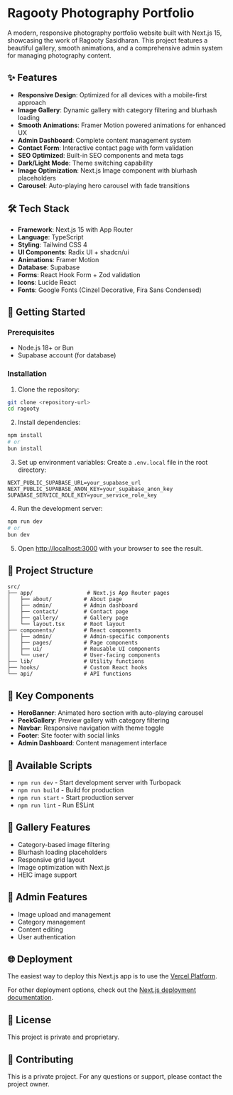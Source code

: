 # Ragooty Photography Portfolio

A modern, responsive photography portfolio website built with Next.js 15, showcasing the work of Ragooty Sasidharan. This project features a beautiful gallery, smooth animations, and a comprehensive admin system for managing photography content.

## ✨ Features

- **Responsive Design**: Optimized for all devices with a mobile-first approach
- **Image Gallery**: Dynamic gallery with category filtering and blurhash loading
- **Smooth Animations**: Framer Motion powered animations for enhanced UX
- **Admin Dashboard**: Complete content management system
- **Contact Form**: Interactive contact page with form validation
- **SEO Optimized**: Built-in SEO components and meta tags
- **Dark/Light Mode**: Theme switching capability
- **Image Optimization**: Next.js Image component with blurhash placeholders
- **Carousel**: Auto-playing hero carousel with fade transitions

## 🛠️ Tech Stack

- **Framework**: Next.js 15 with App Router
- **Language**: TypeScript
- **Styling**: Tailwind CSS 4
- **UI Components**: Radix UI + shadcn/ui
- **Animations**: Framer Motion
- **Database**: Supabase
- **Forms**: React Hook Form + Zod validation
- **Icons**: Lucide React
- **Fonts**: Google Fonts (Cinzel Decorative, Fira Sans Condensed)

## 🚀 Getting Started

### Prerequisites

- Node.js 18+ or Bun
- Supabase account (for database)

### Installation

1. Clone the repository:

```bash
git clone <repository-url>
cd ragooty
```

2. Install dependencies:

```bash
npm install
# or
bun install
```

3. Set up environment variables:
   Create a `.env.local` file in the root directory:

```env
NEXT_PUBLIC_SUPABASE_URL=your_supabase_url
NEXT_PUBLIC_SUPABASE_ANON_KEY=your_supabase_anon_key
SUPABASE_SERVICE_ROLE_KEY=your_service_role_key
```

4. Run the development server:

```bash
npm run dev
# or
bun dev
```

5. Open [http://localhost:3000](http://localhost:3000) with your browser to see the result.

## 📁 Project Structure

```
src/
├── app/                 # Next.js App Router pages
│   ├── about/          # About page
│   ├── admin/          # Admin dashboard
│   ├── contact/        # Contact page
│   ├── gallery/        # Gallery page
│   └── layout.tsx      # Root layout
├── components/         # React components
│   ├── admin/          # Admin-specific components
│   ├── pages/          # Page components
│   ├── ui/             # Reusable UI components
│   └── user/           # User-facing components
├── lib/                # Utility functions
├── hooks/              # Custom React hooks
└── api/                # API functions
```

## 🎨 Key Components

- **HeroBanner**: Animated hero section with auto-playing carousel
- **PeekGallery**: Preview gallery with category filtering
- **Navbar**: Responsive navigation with theme toggle
- **Footer**: Site footer with social links
- **Admin Dashboard**: Content management interface

## 🔧 Available Scripts

- `npm run dev` - Start development server with Turbopack
- `npm run build` - Build for production
- `npm run start` - Start production server
- `npm run lint` - Run ESLint

## 📸 Gallery Features

- Category-based image filtering
- Blurhash loading placeholders
- Responsive grid layout
- Image optimization with Next.js
- HEIC image support

## 🎯 Admin Features

- Image upload and management
- Category management
- Content editing
- User authentication

## 🌐 Deployment

The easiest way to deploy this Next.js app is to use the [Vercel Platform](https://vercel.com/new?utm_medium=default-template&filter=next.js&utm_source=create-next-app&utm_campaign=create-next-app-readme).

For other deployment options, check out the [Next.js deployment documentation](https://nextjs.org/docs/app/building-your-application/deploying).

## 📝 License

This project is private and proprietary.

## 🤝 Contributing

This is a private project. For any questions or support, please contact the project owner.
